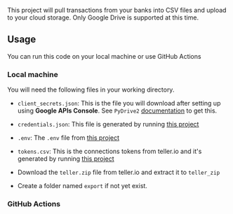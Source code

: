 This project will pull transactions from your banks into CSV files and upload to your cloud storage.
Only Google Drive is supported at this time.

## Usage
You can run this code on your local machine or use GitHub Actions

### Local machine
You will need the following files in your working directory.
- `client_secrets.json`: This is the file you will download after setting up using **Google APIs Console**.
  See `PyDrive2` [documentation](https://docs.iterative.ai/PyDrive2/quickstart) to get this.

- `credentials.json`: This file is generated by running [this project]()
- `.env`: The `.env` file from [this project](https://github.com/omnicortex/teller)
- `tokens.csv`: This is the connections tokens from teller.io and it's generated by running [this project](https://github.com/omnicortex/teller)

- Download the `teller.zip` file from teller.io and extract it to `teller_zip`
- Create a folder named `export` if not yet exist.

### GitHub Actions
